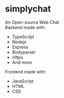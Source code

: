 # simplychat
An Open-source Web Chat  
Backend made with:
- TypeScript
- Nodejs
- Express
- Bodyparser
- Https
- And more

Frontend made with:
- JavaScript
- HTML
- CSS